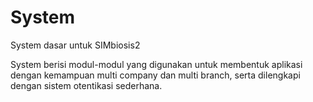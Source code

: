 # System
System dasar untuk SIMbiosis2

System berisi modul-modul yang digunakan untuk membentuk aplikasi dengan
kemampuan multi company dan multi branch, serta dilengkapi dengan sistem
otentikasi sederhana.
